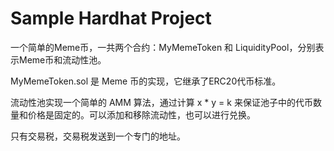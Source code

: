 # Sample Hardhat Project

一个简单的Meme币，一共两个合约：MyMemeToken 和 LiquidityPool，分别表示Meme币和流动性池。

MyMemeToken.sol 是 Meme 币的实现，它继承了ERC20代币标准。

流动性池实现一个简单的 AMM 算法，通过计算 x * y = k 来保证池子中的代币数量和价格是固定的。可以添加和移除流动性，也可以进行兑换。

只有交易税，交易税发送到一个专门的地址。